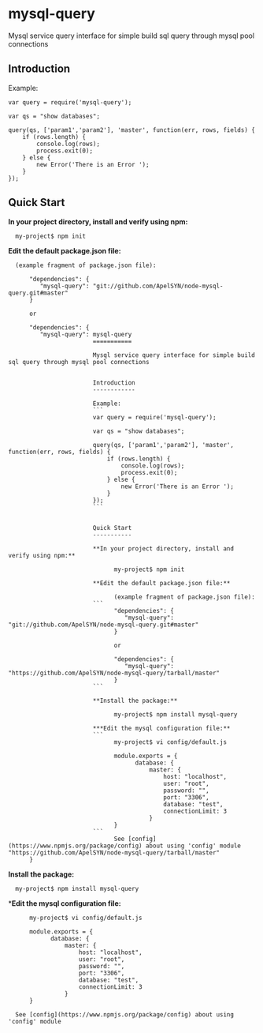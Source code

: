 mysql-query
===========

Mysql service query interface for simple build sql query through mysql pool connections


Introduction
------------

Example:
```
var query = require('mysql-query');

var qs = "show databases";

query(qs, ['param1','param2'], 'master', function(err, rows, fields) {
    if (rows.length) {
        console.log(rows);
        process.exit(0);
    } else {
        new Error('There is an Error ');
    }
});
```


Quick Start
-----------

**In your project directory, install and verify using npm:**

      my-project$ npm init

**Edit the default package.json file:**

      (example fragment of package.json file):
```
      "dependencies": {
         "mysql-query": "git://github.com/ApelSYN/node-mysql-query.git#master"
      }

      or

      "dependencies": {
         "mysql-query": mysql-query
                        ===========

                        Mysql service query interface for simple build sql query through mysql pool connections


                        Introduction
                        ------------

                        Example:
                        ```
                        var query = require('mysql-query');

                        var qs = "show databases";

                        query(qs, ['param1','param2'], 'master', function(err, rows, fields) {
                            if (rows.length) {
                                console.log(rows);
                                process.exit(0);
                            } else {
                                new Error('There is an Error ');
                            }
                        });
                        ```


                        Quick Start
                        -----------

                        **In your project directory, install and verify using npm:**

                              my-project$ npm init

                        **Edit the default package.json file:**

                              (example fragment of package.json file):
                        ```
                              "dependencies": {
                                 "mysql-query": "git://github.com/ApelSYN/node-mysql-query.git#master"
                              }

                              or

                              "dependencies": {
                                 "mysql-query": "https://github.com/ApelSYN/node-mysql-query/tarball/master"
                              }
                        ```

                        **Install the package:**

                              my-project$ npm install mysql-query

                        ***Edit the mysql configuration file:**
                        ```
                              my-project$ vi config/default.js

                              module.exports = {
                                    database: {
                                        master: {
                                            host: "localhost",
                                            user: "root",
                                            password: "",
                                            port: "3306",
                                            database: "test",
                                            connectionLimit: 3
                                        }
                              }
                        ```
                              See [config](https://www.npmjs.org/package/config) about using 'config' module
"https://github.com/ApelSYN/node-mysql-query/tarball/master"
      }
```

**Install the package:**

      my-project$ npm install mysql-query

***Edit the mysql configuration file:**
```
      my-project$ vi config/default.js

      module.exports = {
            database: {
                master: {
                    host: "localhost",
                    user: "root",
                    password: "",
                    port: "3306",
                    database: "test",
                    connectionLimit: 3
                }
      }
```
      See [config](https://www.npmjs.org/package/config) about using 'config' module
